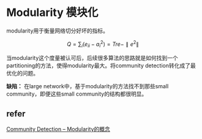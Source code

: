 # Modularity 模块化

modularity用于衡量网络切分好坏的指标。

$$ Q = \sum_i(e_{ii} - a_i^2) = Tre - \parallel e^2 \parallel $$

当modularity这个度量被认可后，后续很多算法的思路就是如何找到一个partitioning的方法，使得modularity最大。将community detection转化成了最优化的问题。

**缺陷：** 在large network中，基于modularity的方法找不到那些small community，即便这些small community的结构都很明显。

## refer
[Community Detection – Modularity的概念](https://greatpowerlaw.wordpress.com/2013/02/24/community-detection-modularity/)